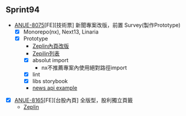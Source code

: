 ## Sprint94

* [ANUE-8075](https://cnyesrd.atlassian.net/browse/ANUE-8075)[FE][技術票] 新聞專案改版，前置 Survey(製作Prototype)
	* [x] Monorepo(nx),  Next13, Linaria
	* [x] Prototype
		* [Zeplin內頁改版](https://app.zeplin.io/project/576287bda89e8aa7045cfba5/screen/6451d7ffb5da8d26449e90da)
		* [Zepilin列表]()
		* [x] absolut import
			* nx不推薦專案內使用絕對路徑import
		* [x] lint
		* [x] libs storybook
		* [news api example](https://api.cnyes.com/media/api/v1/news/5166245?status=no_token)
* [x] [ANUE-8165](https://cnyesrd.atlassian.net/browse/ANUE-8165)[FE][台股內頁] 全版型，股利獨立頁籤
	* [Zeplin](https://app.zeplin.io/project/61c1a4e707e56b11fb41ba66/screen/644b93c23cbe5f0f111c61b3)


